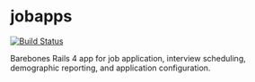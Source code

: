 # jobapps
[![Build Status](https://travis-ci.org/umts/jobapps.svg?branch=master)](https://travis-ci.org/umts/jobapps)

Barebones Rails 4 app for job application, interview scheduling, demographic reporting, and application configuration.
